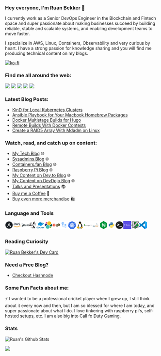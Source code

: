 

<!--
### Hi there 👋
**ruanbekker/ruanbekker** is a ✨ _special_ ✨ repository because its `README.md` (this file) appears on your GitHub profile.

Here are some ideas to get you started:

- 🔭 I’m currently working on ...
- 🌱 I’m currently learning ...
- 👯 I’m looking to collaborate on ...
- 🤔 I’m looking for help with ...
- 💬 Ask me about ...
- 📫 How to reach me: ...
- 😄 Pronouns: ...
- ⚡ Fun fact: ...
-->

### Hey everyone, I'm Ruan Bekker 👋

<!--
![](https://avatars.githubusercontent.com/u/567298?s=400&u=b80d391d69fc7c5c8949632ecf56eaa0e99bdb01&v=4)
-->

I currently work as a Senior DevOps Engineer in the Blockchain and Fintech space and super passionate about making businesses succeed by building reliable, stable and scalable systems, and enabling development teams to move faster. 

I specialize in AWS, Linux, Containers, Observability and very curious by heart. I have a strong passion for knowledge sharing and you will find me producing technical content on my blogs.

[![ko-fi](https://ko-fi.com/img/githubbutton_sm.svg)](https://ko-fi.com/A6423ZIQ)

### Find me all around the web:

<div>  	
  <a href="https://www.linkedin.com/in/ruanbekker/" target="_blank"><img src="https://img.shields.io/badge/-LinkedIn-%230077B5?style=for-the-badge&logo=linkedin&logoColor=white" target="_blank"></a> 
  <a href="https://twitter.com/ruanbekker/" target="_blank"><img src="https://img.shields.io/badge/-Twitter-%230077B5?style=for-the-badge&logo=twitter&logoColor=white" target="_blank"></a> 
  <a href="https://ruan.dev" target="_blank"><img src="https://img.shields.io/badge/-Website-%230077B5?style=for-the-badge&logo=hugo&logoColor=white" target="_blank"></a> 
  <a href="https://githubmemory.com/@ruanbekker" target="_blank"><img src="https://img.shields.io/badge/-GHMemory-%230077B5?style=for-the-badge&logo=github&logoColor=white" target="_blank"></a> 
  <a href="https://ko-fi.com/A6423ZIQ" target="_blank"><img src="https://img.shields.io/badge/-Support%20Me-%230077B5?style=for-the-badge&logo=kofi&logoColor=white" target="_blank"></a> 
</div>

### Latest Blog Posts:
<!-- BLOG-POST-LIST:START -->
- [KinD for Local Kubernetes Clusters](https://blog.ruanbekker.com/blog/2022/09/20/kind-for-local-kubernetes-clusters/)
- [Ansible Playbook for Your Macbook Homebrew Packages](https://blog.ruanbekker.com/blog/2022/08/28/ansible-playbook-for-your-macbook-homebrew-packages/)
- [Docker Multistage Builds for Hugo](https://blog.ruanbekker.com/blog/2022/07/31/docker-multistage-builds-for-hugo/)
- [Remote Builds With Docker Contexts](https://blog.ruanbekker.com/blog/2022/07/14/remote-builds-with-docker-contexts/)
- [Create a RAID5 Array With Mdadm on Linux](https://blog.ruanbekker.com/blog/2022/06/29/create-a-raid5-array-with-mdadm-on-linux/)
<!-- BLOG-POST-LIST:END -->

### Watch, read, and catch up on content:
- [My Tech Blog](https://blog.ruanbekker.com) 🌐
- [Sysadmins Blog](https://sysadmins.co.za) 🌐
- [Containers.fan Blog](https://containers.fan) 🌐
- [Raspberry Pi Blog](https://blog.pistack.co.za) 🌐
- [My Content on Dev.to Blog](https://dev.to/ruanbekker) 🌐
- [My Content on DevDojo Blog](https://devdojo.com/ruanbekker) 🌐
- [Talks and Presentations](https://ruan.dev) :books:
- [Buy me a Coffee](https://https://www.buymeacoffee.com/ruanbekker) 🛒
- [Buy even more merchandise](https://www.redbubble.com/shop/ap/72782447?asc=u) 🛍️

### Language and Tools

<img align="left" alt="Ansible" width="26px" src="https://raw.githubusercontent.com/github/explore/main/topics/ansible/ansible.png" />
<img align="left" alt="AWS" width="26px" src="https://raw.githubusercontent.com/github/explore/main/topics/aws/aws.png" />
<img align="left" alt="Bash" width="26px" src="https://raw.githubusercontent.com/github/explore/main/topics/bash/bash.png" />
<img align="left" alt="Concourse-CI" width="26px" src="https://raw.githubusercontent.com/github/explore/main/topics/concourse-ci/concourse-ci.png" />
<img align="left" alt="Docker" width="26px" src="https://raw.githubusercontent.com/github/explore/main/topics/docker/docker.png" />
<img align="left" alt="Elasticsearch" width="26px" src="https://raw.githubusercontent.com/github/explore/main/topics/elasticsearch/elasticsearch.png" />
<img align="left" alt="Git" width="26px" src="https://raw.githubusercontent.com/github/explore/main/topics/git/git.png" />
<img align="left" alt="Github Actions" width="26px" src="https://raw.githubusercontent.com/github/explore/main/topics/actions/actions.png" />
<img align="left" alt="Kubernetes" width="26px" src="https://raw.githubusercontent.com/github/explore/main/topics/kubernetes/kubernetes.png" />

<img align="left" alt="Linux" width="26px" src="https://raw.githubusercontent.com/github/explore/main/topics/linux/linux.png" />
<img align="left" alt="MongoDB" width="26px" src="https://raw.githubusercontent.com/github/explore/main/topics/mongodb/mongodb.png" />
<img align="left" alt="MySQL" width="26px" src="https://raw.githubusercontent.com/github/explore/main/topics/mysql/mysql.png" />
<img align="left" alt="Nginx" width="26px" src="https://raw.githubusercontent.com/github/explore/main/topics/nginx/nginx.png" />
<img align="left" alt="Python" width="26px" src="https://raw.githubusercontent.com/github/explore/main/topics/python/python.png" />
<img align="left" alt="Terminal" width="26px" src="https://raw.githubusercontent.com/github/explore/main/topics/terminal/terminal.png" />
<img align="left" alt="Terraform" width="26px" src="https://raw.githubusercontent.com/github/explore/main/topics/terraform/terraform.png" />
<img align="left" alt="VIM" width="26px" src="https://raw.githubusercontent.com/github/explore/main/topics/vim/vim.png" />
<img align="left" alt="Visual Studio Code" width="26px" src="https://raw.githubusercontent.com/github/explore/main/topics/visual-studio-code/visual-studio-code.png" />

<br />
<br />

### Reading Curiosity

<a href="https://app.daily.dev/ruanbekker"><img src="https://api.daily.dev/devcards/3897cece9897436e8230fefb521a720e.png?r=ro7" width="400" alt="Ruan Bekker's Dev Card"/></a>

### Need a Free Blog?
- [Checkout Hashnode](https://hashnode.com/@ruanbekker/joinme)

### Some Fun Facts about me:

:zap: I wanted to be a professional cricket player when I grew up, I still think about it every now and then, but I am so blessed for where I am today, and super passionate about what I do. I love tinkering with raspberry pi's, self-hosted setups, etc. I am also big into Call fo Duty Gaming.

### Stats

![Ruan's Github Stats](https://github-readme-stats.vercel.app/api?username=ruanbekker&show_icons=true&theme=vue-dark)

![](https://komarev.com/ghpvc/?username=ruanbekker&style=flat-square)
